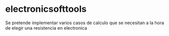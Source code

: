 # electronicsofttools

Se pretende implementar varios casos de calculo que se necesitan a la hora de elegir una resistencia en electronica